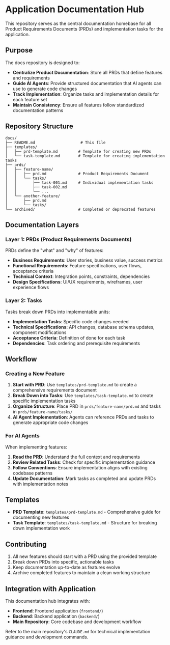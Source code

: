 # Application Documentation Hub

This repository serves as the central documentation homebase for all Product Requirements Documents (PRDs) and implementation tasks for the application.

## Purpose

The docs repository is designed to:
- **Centralize Product Documentation**: Store all PRDs that define features and requirements
- **Guide AI Agents**: Provide structured documentation that AI agents can use to generate code changes
- **Track Implementation**: Organize tasks and implementation details for each feature set
- **Maintain Consistency**: Ensure all features follow standardized documentation patterns

## Repository Structure

```
docs/
├── README.md                    # This file
├── templates/
│   ├── prd-template.md         # Template for creating new PRDs
│   └── task-template.md        # Template for creating implementation tasks
├── prds/
│   ├── feature-name/
│   │   ├── prd.md              # Product Requirements Document
│   │   └── tasks/
│   │       ├── task-001.md     # Individual implementation tasks
│   │       ├── task-002.md
│   │       └── ...
│   └── another-feature/
│       ├── prd.md
│       └── tasks/
└── archived/                   # Completed or deprecated features
```

## Documentation Layers

### Layer 1: PRDs (Product Requirements Documents)
PRDs define the "what" and "why" of features:
- **Business Requirements**: User stories, business value, success metrics
- **Functional Requirements**: Feature specifications, user flows, acceptance criteria
- **Technical Context**: Integration points, constraints, dependencies
- **Design Specifications**: UI/UX requirements, wireframes, user experience flows

### Layer 2: Tasks
Tasks break down PRDs into implementable units:
- **Implementation Tasks**: Specific code changes needed
- **Technical Specifications**: API changes, database schema updates, component modifications
- **Acceptance Criteria**: Definition of done for each task
- **Dependencies**: Task ordering and prerequisite requirements

## Workflow

### Creating a New Feature
1. **Start with PRD**: Use `templates/prd-template.md` to create a comprehensive requirements document
2. **Break Down into Tasks**: Use `templates/task-template.md` to create specific implementation tasks
3. **Organize Structure**: Place PRD in `prds/feature-name/prd.md` and tasks in `prds/feature-name/tasks/`
4. **AI Agent Implementation**: Agents can reference PRDs and tasks to generate appropriate code changes

### For AI Agents
When implementing features:
1. **Read the PRD**: Understand the full context and requirements
2. **Review Related Tasks**: Check for specific implementation guidance
3. **Follow Conventions**: Ensure implementation aligns with existing codebase patterns
4. **Update Documentation**: Mark tasks as completed and update PRDs with implementation notes

## Templates

- **PRD Template**: `templates/prd-template.md` - Comprehensive guide for documenting new features
- **Task Template**: `templates/task-template.md` - Structure for breaking down implementation work

## Contributing

1. All new features should start with a PRD using the provided template
2. Break down PRDs into specific, actionable tasks
3. Keep documentation up-to-date as features evolve
4. Archive completed features to maintain a clean working structure

## Integration with Application

This documentation hub integrates with:
- **Frontend**: Frontend application (`frontend/`)
- **Backend**: Backend application (`backend/`)
- **Main Repository**: Core codebase and development workflow

Refer to the main repository's `CLAUDE.md` for technical implementation guidance and development commands.